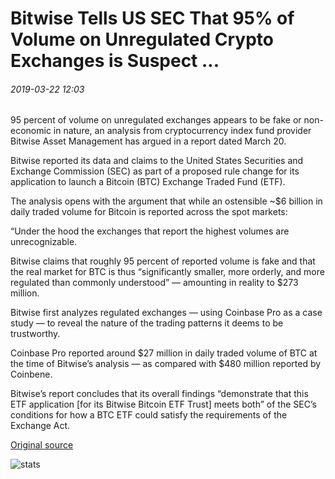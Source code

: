 # Bitwise Tells US SEC That 95% of Volume on Unregulated Crypto Exchanges is Suspect ...

###### 2019-03-22 12:03

95 percent of volume on unregulated exchanges appears to be fake or non-economic in nature, an analysis from cryptocurrency index fund provider Bitwise Asset Management has argued in a report dated March 20.

Bitwise reported its data and claims to the United States Securities and Exchange Commission (SEC) as part of a proposed rule change for its application to launch a Bitcoin (BTC) Exchange Traded Fund (ETF).

The analysis opens with the argument that while an ostensible ~$6 billion in daily traded volume for Bitcoin is reported across the spot markets:

“Under the hood the exchanges that report the highest volumes are unrecognizable.

Bitwise claims that roughly 95 percent of reported volume is fake and that the real market for BTC is thus “significantly smaller, more orderly, and more regulated than commonly understood” — amounting in reality to $273 million.

Bitwise first analyzes regulated exchanges — using Coinbase Pro as a case study — to reveal the nature of the trading patterns it deems to be trustworthy.

Coinbase Pro reported around $27 million in daily traded volume of BTC at the time of Bitwise’s analysis — as compared with $480 million reported by Coinbene.

Bitwise’s report concludes that its overall findings “demonstrate that this ETF application \[for its Bitwise Bitcoin ETF Trust\] meets both” of the SEC’s conditions for how a BTC ETF could satisfy the requirements of the Exchange Act.

[Original source](https://cointelegraph.com/news/bitwise-tells-us-sec-that-95-of-volume-on-unregulated-crypto-exchanges-is-suspect)

![stats](https://c.statcounter.com/11760860/0/a89fa40b/1/ "stats")